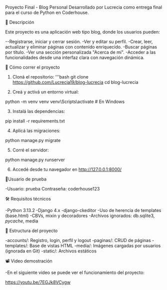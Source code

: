 Proyecto Final - Blog Personal
Desarrollado por Lucrecia como entrega final para el curso de Python en Coderhouse.

📌 Descripción

Este proyecto es una aplicación web tipo blog, donde los usuarios pueden:

--Registrarse, iniciar y cerrar sesión.
-Ver y editar su perfil.
-Crear, leer, actualizar y eliminar páginas con contenido enriquecido.
-Buscar páginas por título.
-Ver una sección personalizada "Acerca de mí".
-Acceder a las funcionalidades desde una interfaz clara con navegación dinámica.

🚀 Cómo correr el proyecto
1. Cloná el repositorio:
'''bash
git clone https://github.com/Lucrecia19/blog-lucrecia
cd blog-lucrecia

2. Creá y activá un entorno virtual:

python -m venv venv
venv\Scripts\activate   # En Windows

3. Instalá las dependencias:

pip install -r requirements.txt

4. Aplicá las migraciones:

python manage.py migrate

5. Corré el servidor:

python manage.py runserver

6. Accedé desde tu navegador en http://127.0.0.1:8000/


🧪Usuario de prueba

-Usuario: prueba
Contraseña: coderhouse123


🛠 Requisitos técnicos

-Python 3.13.2
-Django 4.x
-django-ckeditor
-Uso de herencia de templates (base.html)
-CBVs, mixin y decoradores
-Archivos ignorados: db.sqlite3, _pycache_, media


📁 Estructura del proyecto

-accounts/: Registro, login, perfil y logout
-paginas/: CRUD de páginas
-templates/: Base de vistas HTML
-media/: Imágenes cargadas por usuarios (ignorada en Git)
-static/: Archivos estáticos

📽 Video demostración

-En el siguiente video se puede ver el funcionamiento del proyecto:

 https://youtu.be/7EGJk8VCygw